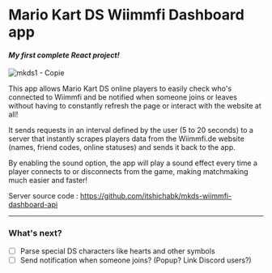 # Mario Kart DS Wiimmfi Dashboard app

#### _My first complete React project!_

![mkds1 - Copie](https://github.com/itshichabk/mkds-wiimmfi-dashboard/assets/95623539/daeed116-d56a-4e2e-ae1b-79b735bfeb1a)

This app allows Mario Kart DS online players to easily check who's connected to Wiimmfi and be notified when someone joins or leaves without having to constantly refresh the page or interact with the website at all!

It sends requests in an interval defined by the user (5 to 20 seconds) to a server that instantly scrapes players data from the Wiimmfi.de website (names, friend codes, online statuses) and sends it back to the app.

By enabling the sound option, the app will play a sound effect every time a player connects to or disconnects from the game, making matchmaking much easier and faster!

Server source code : https://github.com/itshichabk/mkds-wiimmfi-dashboard-api

---

### What's next?
- [ ] Parse special DS characters like hearts and other symbols
- [ ] Send notification when someone joins? (Popup? Link Discord users?)
